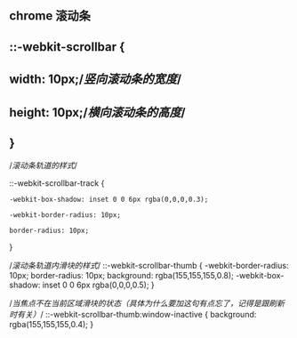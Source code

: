 
## chrome 滚动条

## ::-webkit-scrollbar {
##	width: 10px;/*竖向滚动条的宽度*/
##	height: 10px;/*横向滚动条的高度*/
## }

/*滚动条轨道的样式*/

::-webkit-scrollbar-track {

	-webkit-box-shadow: inset 0 0 6px rgba(0,0,0,0.3);
	
	-webkit-border-radius: 10px;
	
	border-radius: 10px;
	
}

/*滚动条轨道内滑块的样式*/
::-webkit-scrollbar-thumb {
	-webkit-border-radius: 10px;
	border-radius: 10px;
	background: rgba(155,155,155,0.8);
	-webkit-box-shadow: inset 0 0 6px rgba(0,0,0,0.5);
}

/*当焦点不在当前区域滑块的状态（具体为什么要加这句有点忘了，记得是跟刷新时有关）*/
::-webkit-scrollbar-thumb:window-inactive {
	background: rgba(155,155,155,0.4);
}
